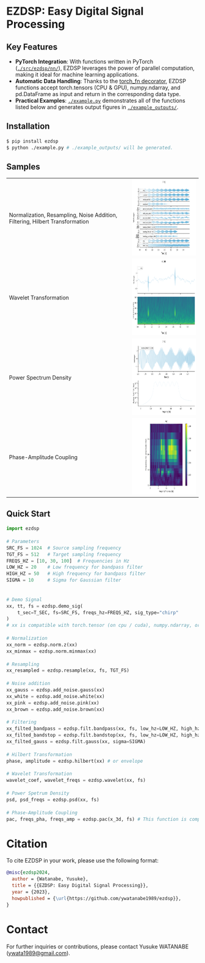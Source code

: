 # EZDSP: Easy Digital Signal Processing

## Key Features
- **PyTorch Integration**: With functions written in PyTorch ([`./src/ezdsp/nn/`](./src/ezdsp/nn/)), EZDSP leverages the power of parallel computation, making it ideal for machine learning applications.
- **Automatic Data Handling**: Thanks to the [torch_fn decorator](https://github.com/ywatanabe1989/torch_fn), EZDSP functions accept torch.tensors (CPU & GPU), numpy.ndarray, and pd.DataFrame as input and return in the corresponding data type.
- **Practical Examples**: [`./example.py`](./example.py) demonstrates all of the functions listed below and generates output figures in [`./example_outputs/`](./example_outputs/).

## Installation
```bash
$ pip install ezdsp
$ python ./example.py # ./example_outputs/ will be generated.
```

## Samples
<table>
  <tr>
    <td>Normalization, Resampling, Noise Addition, Filtering, Hilbert Transformation</td>
    <td><img src="./example_outputs/chirp/1_signals.png" height="200"></td>
  </tr>
  <tr>
    <td>Wavelet Transformation</td>
    <td><img src="./example_outputs/ripple/2_wavelet_orig.png" height="200"></td>
  </tr>
  <tr>
    <td>Power Spectrum Density</td>
    <td><img src="./example_outputs/chirp/3_psd_bandstop_filted%20(20%20-%2050%20Hz).png" height="200"></td>
  </tr>
  <tr>
    <td>Phase-Amplitude Coupling</td>
    <td><img src="./example_outputs/tensorpac/4_pac_orig.png" height="200"></td>
  </tr>
</table>


<!-- <table>
 !--   <tr>
 !--     <td>Normalization, Resampling, Noise Addition, Filtering, Hilbert Transformation</td>
 !--     <td>Wavelet Transformation</td>
 !--     <td>Power Spectrum Density</td>
 !--     <td>Phase-Amplitude Coupling</td>
 !--   </tr>
 !--   <tr>
 !--     <td><img src="./example_outputs/chirp/1_signals.png" height="200"></td>
 !--     <td><img src="./example_outputs/ripple/2_wavelet_orig.png" height="200"></td>
 !--     <td><img src="./example_outputs/chirp/3_psd_bandstop_filted%20(20%20-%2050%20Hz).png" height="200"></td>
 !--     <td><img src="./example_outputs/tensorpac/4_pac_orig.png" height="200"></td>
 !--   </tr>
 !-- </table> -->

<!-- #### Normalization, Resampling, Noise Addition, Filtering, Hilbert Transformation
 !-- <img src="./example_outputs/chirp/1_signals.png" height="200">
 !-- 
 !-- #### Wavelet Transformation
 !-- <img src="./example_outputs/ripple/2_wavelet_orig.png" height="200">
 !-- 
 !-- #### Power Spectrum Density
 !-- <img src="./example_outputs/chirp/3_psd_bandstop_filted%20(20%20-%2050%20Hz).png" height="200">
 !-- 
 !-- #### Phase-Amplitude Coupling
 !-- <img src="./example_outputs/tensorpac/4_pac_orig.png" height="200"> -->

## Quick Start
``` python
import ezdsp

# Parameters
SRC_FS = 1024  # Source sampling frequency
TGT_FS = 512   # Target sampling frequency
FREQS_HZ = [10, 30, 100]  # Frequencies in Hz
LOW_HZ = 20    # Low frequency for bandpass filter
HIGH_HZ = 50   # High frequency for bandpass filter
SIGMA = 10     # Sigma for Gaussian filter


# Demo Signal
xx, tt, fs = ezdsp.demo_sig(
    t_sec=T_SEC, fs=SRC_FS, freqs_hz=FREQS_HZ, sig_type="chirp"
)
# xx is compatible with torch.tensor (on cpu / cuda), numpy.ndarray, or pd.DataFrame.

# Normalization
xx_norm = ezdsp.norm.z(xx)
xx_minmax = ezdsp.norm.minmax(xx)

# Resampling
xx_resampled = ezdsp.resample(xx, fs, TGT_FS)

# Noise addition
xx_gauss = ezdsp.add_noise.gauss(xx)
xx_white = ezdsp.add_noise.white(xx)
xx_pink = ezdsp.add_noise.pink(xx)
xx_brown = ezdsp.add_noise.brown(xx)

# Filtering
xx_filted_bandpass = ezdsp.filt.bandpass(xx, fs, low_hz=LOW_HZ, high_hz=HIGH_HZ)
xx_filted_bandstop = ezdsp.filt.bandstop(xx, fs, low_hz=LOW_HZ, high_hz=HIGH_HZ)
xx_filted_gauss = ezdsp.filt.gauss(xx, sigma=SIGMA)

# Hilbert Transformation
phase, amplitude = ezdsp.hilbert(xx) # or envelope

# Wavelet Transformation
wavelet_coef, wavelet_freqs = ezdsp.wavelet(xx, fs)

# Power Spetrum Density
psd, psd_freqs = ezdsp.psd(xx, fs)

# Phase-Amplitude Coupling
pac, freqs_pha, freqs_amp = ezdsp.pac(x_3d, fs) # This function is computationally demanding. Please monitor the RAM/VRAM usage.
```

# Citation
To cite EZDSP in your work, please use the following format:
``` bibtex
@misc{ezdsp2024,
  author = {Watanabe, Yusuke},
  title = {{EZDSP: Easy Digital Signal Processing}},
  year = {2023},
  howpublished = {\url{https://github.com/ywatanabe1989/ezdsp}},
}
```

# Contact
For further inquiries or contributions, please contact Yusuke WATANABE (ywata1989@gmail.com).
